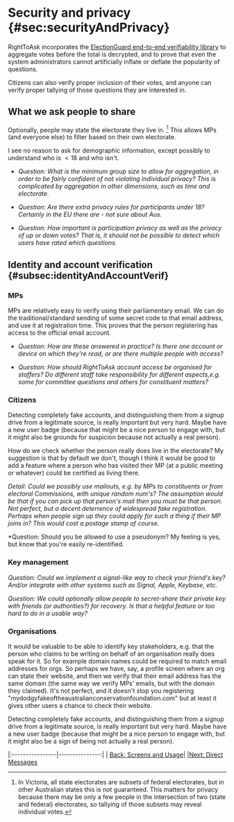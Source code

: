 # Security and privacy {#sec:securityAndPrivacy}

RightToAsk incorporates the [ElectionGuard end-to-end verifiability
library](https://github.com/microsoft/electionguard) to aggregate votes before the total is decrypted, and to prove
that even the system administrators cannot artificially inflate or
deflate the popularity of questions.

Citizens can also verify proper
inclusion of their votes, and anyone can verify proper tallying of those
questions they are interested in.

## What we ask people to share

Optionally, people may state the electorate they live in. [^1] This
allows MPs (and everyone else) to filter based on their own electorate.

I see no reason to ask for demographic information, except possibly to
understand who is $<18$ and who isn't.

-   *Question: What is the minimum group size to allow for aggregation,
    in order to be fairly confident of not violating individual privacy?
    This is complicated by aggregation in other dimensions, such as time
    and electorate.*

-   *Question: Are there extra privacy rules for participants under 18?
    Certainly in the EU there are - not sure about Aus.*

-   *Question: How important is *participation privacy* as well as the privacy of up or down
votes? That is, it should not be possible to detect which users have
rated which questions.*

## Identity and account verification {#subsec:identityAndAccountVerif}

### MPs

MPs are relatively easy to verify using their parliamentary email. We
can do the traditional/standard sending of some secret code to that
email address, and use it at registration time. This proves that the
person registering has access to the official email account.

-   *Question: How are these answered in practice? Is there one account
    or device on which they're read, or are there multiple people with
    access?*

-   *Question: How should RightToAsk account access be organised for
    staffers? Do different staff take responsibility for different
    aspects,*e.g.* some for committee questions and others for
    constituent matters?*

### Citizens

Detecting completely fake accounts, and distinguishing them from a
signup drive from a legitimate source, is really important but very
hard. Maybe have a new user badge (because that might be a nice person
to engage with, but it might also be grounds for suspicion because not
actually a real person).

How do we check whether the person really does live in the electorate?
My suggestion is that by default we don't, though I think it would be
good to add a feature where a person who has visited their MP (at a
public meeting or whatever) could be certified as living there.

*Detail: Could we possibly use mailouts, e.g. by MPs to constituents or
from electoral Commissions, with unique random num's? The assumption
would be that if you can pick up that person's mail then you must be
that person. Not perfect, but a decent deterrence of widespread fake
registration. Perhaps when people sign up they could apply for such a
thing if their MP joins in? This would cost a postage stamp of course.*

*Question: Should you be allowed to use a pseudonym? My feeling is yes, but know
that you're easily re-identified.

### Key management

*Question: Could we implement a signal-like way to check your friend's key? And/or
integrate with other systems such as Signal, Apple, Keybase, etc.*

*Question: We could optionally allow people to secret-share their private key with
friends (or authorities?) for recovery. Is that a helpful feature or too hard to do in a
 usable way?*

### Organisations

It would be valuable to be able to identify key stakeholders, e.g. that
the person who claims to be writing on behalf of an organisation really
does speak for it. So for example domain names could be required to
match email addresses for orgs. So perhaps we have, say, a profile
screen where an org can state their website, and then we verify that
their email address has the same domain (the same way we verify MPs'
emails, but with the domain they claimed). It's not perfect, and it
doesn't stop you registering
"mydodgyfakeoftheaustralianconservationfoundation.com" but at least it
gives other users a chance to check their website.

Detecting completely fake accounts, and distinguishing them from a
signup drive from a legitimate source, is really important but very
hard. Maybe have a new user badge (because that might be a nice person
to engage with, but it might also be a sign of being not actually a real
person).


|:----------------|---------------:|
| [Back: Screens and Usage](https://righttoaskorg.github.io/righttoask-docs/ScreensAndUsage)| |[Next: Direct Messages](https://righttoaskorg.github.io/righttoask-docs/DMs)


[^1]: In Victoria, all state electorates are subsets of federal
    electorates, but in other Australian states this is not guaranteed.
    This matters for privacy because there may be only a few people in
    the intersection of two (state and federal) electorates, so tallying
    of those subsets may reveal individual votes.
